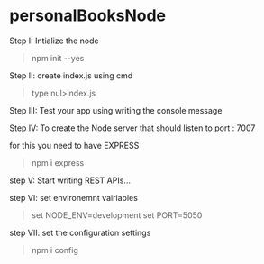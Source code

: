 # personalBooksNode

Step I:
Intialize the node

> npm init --yes

Step II:
create index.js using cmd

> type nul>index.js

Step III:
Test your app using writing the console message

Step IV:
To create the Node server that should listen to port : 7007

for this you need to have EXPRESS

> npm i express

step V:
Start writing REST APIs...

step VI:
set environemnt vairiables

> set NODE_ENV=development
> set PORT=5050

step VII:
set the configuration settings

> npm i config
